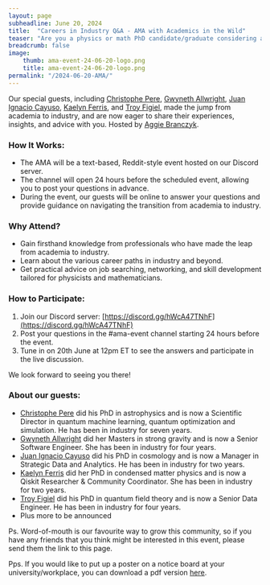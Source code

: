 ```yaml
---
layout: page
subheadline: June 20, 2024
title:  "Careers in Industry Q&A - AMA with Academics in the Wild"
teaser: "Are you a physics or math PhD candidate/graduate considering a career outside academia? Join us for this AMA (Ask Me Anything) hosted by Academics in the Wild."
breadcrumb: false
image:
    thumb: ama-event-24-06-20-logo.png
    title: ama-event-24-06-20-logo.png
permalink: "/2024-06-20-AMA/"
---
```

Our special guests, including [Christophe Pere](https://www.linkedin.com/in/phdchristophepere/), [Gwyneth Allwright](https://www.linkedin.com/in/gwynethallwright/), [Juan Ignacio Cayuso](https://www.linkedin.com/in/juan-ignacio-cayuso-2565a9206/), [Kaelyn Ferris](https://www.linkedin.com/in/kaelyn-ferris/), and [Troy Figiel](https://www.linkedin.com/in/troyfigiel/), made the jump from academia to industry, and are now eager to share their experiences, insights, and advice with you. Hosted by [Aggie Branczyk](https://www.linkedin.com/in/agata-branczyk/).

### How It Works:

- The AMA will be a text-based, Reddit-style event hosted on our Discord server.
- The channel will open 24 hours before the scheduled event, allowing you to post your questions in advance.
- During the event, our guests will be online to answer your questions and provide guidance on navigating the transition from academia to industry.

### Why Attend?

- Gain firsthand knowledge from professionals who have made the leap from academia to industry.
- Learn about the various career paths in industry and beyond.
- Get practical advice on job searching, networking, and skill development tailored for physicists and mathematicians.

### How to Participate:

1. Join our Discord server: [https://discord.gg/hWcA47TNhF](https://discord.gg/hWcA47TNhF)
2. Post your questions in the #ama-event channel starting 24 hours before the event.
3. Tune in on 20th June at 12pm ET to see the answers and participate in the live discussion.

We look forward to seeing you there!

### About our guests:

- [Christophe Pere](https://www.linkedin.com/in/phdchristophepere/) did his PhD in astrophysics and is now a Scientific Director in quantum machine learning, quantum optimization and simulation. He has been in industry for seven years.
- [Gwyneth Allwright](https://www.linkedin.com/in/gwynethallwright/) did her Masters in strong gravity and is now a Senior Software Engineer. She has been in industry for four years.
- [Juan Ignacio Cayuso](https://www.linkedin.com/in/juan-ignacio-cayuso-2565a9206/) did his PhD in cosmology and is now a Manager in Strategic Data and Analytics. He has been in industry for two years.
- [Kaelyn Ferris](https://www.linkedin.com/in/kaelyn-ferris/) did her PhD in condensed matter physics and is now a Qiskit Researcher & Community Coordinator. She has been in industry for two years.
- [Troy Figiel](https://www.linkedin.com/in/troyfigiel/) did his PhD in quantum field theory and is now a Senior Data Engineer. He has been in industry for four years.
- Plus more to be announced

Ps. Word-of-mouth is our favourite way to grow this community, so if you have any friends that you think might be interested in this event, please send them the link to this page.

Pps. If you would like to put up a poster on a notice board at your university/workplace, you can download a pdf version [here](https://academicsinthewild.com/events/ama-event-24-06-20-poster.pdf).